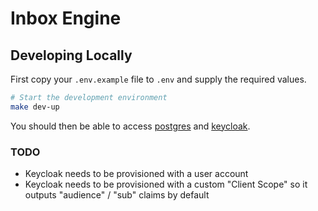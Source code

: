 # Inbox Engine

## Developing Locally

First copy your `.env.example` file to `.env` and supply the required values.

```bash
# Start the development environment
make dev-up
```

You should then be able to access [postgres](http://localhost:5432) and [keycloak](http://localhost:8080).

### TODO

- Keycloak needs to be provisioned with a user account
- Keycloak needs to be provisioned with a custom "Client Scope" so it outputs "audience" / "sub" claims by default
